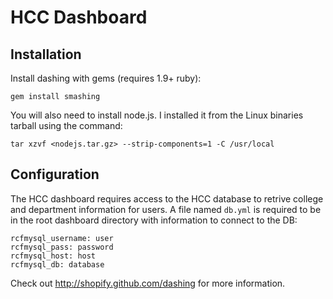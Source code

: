 # HCC Dashboard

## Installation

Install dashing with gems (requires 1.9+ ruby):

    gem install smashing

You will also need to install node.js.  I installed it from the Linux 
binaries tarball using the command:

    tar xzvf <nodejs.tar.gz> --strip-components=1 -C /usr/local

## Configuration

The HCC dashboard requires access to the HCC database to retrive college and
department information for users. A file named `db.yml` is required to be in
the root dashboard directory with information to connect to the DB:

    rcfmysql_username: user
    rcfmysql_pass: password
    rcfmysql_host: host
    rcfmysql_db: database



Check out http://shopify.github.com/dashing for more information.
